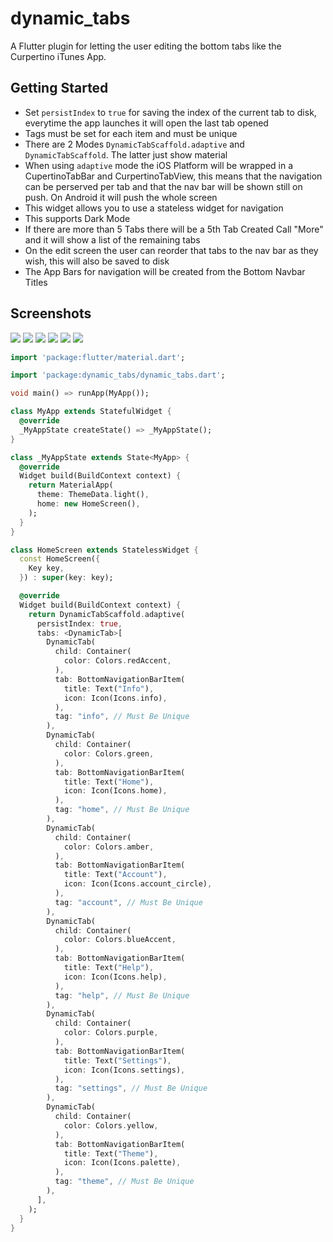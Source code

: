 # dynamic_tabs

A Flutter plugin for letting the user editing the bottom tabs like the Curpertino iTunes App.

## Getting Started

* Set `persistIndex` to `true` for saving the index of the current tab to disk, everytime the app launches it will open the last tab opened
* Tags must be set for each item and must be unique
* There are 2 Modes `DynamicTabScaffold.adaptive` and `DynamicTabScaffold`. The latter just show material
* When using `adaptive` mode the iOS Platform will be wrapped in a CupertinoTabBar and CurpertinoTabView, this means that the navigation can be perserved per tab and that the nav bar will be shown still on push. On Android it will push the whole screen
* This widget allows you to use a stateless widget for navigation
* This supports Dark Mode
* If there are more than 5 Tabs there will be a 5th Tab Created Call "More" and it will show a list of the remaining tabs
* On the edit screen the user can reorder that tabs to the nav bar as they wish, this will also be saved to disk
* The App Bars for navigation will be created from the Bottom Navbar Titles

## Screenshots

![](https://github.com/AppleEducate/plugins/blob/master/packages/dynamic_tabs/screenshots/1.PNG)
![](https://github.com/AppleEducate/plugins/blob/master/packages/dynamic_tabs/screenshots/2.PNG)
![](https://github.com/AppleEducate/plugins/blob/master/packages/dynamic_tabs/screenshots/3.PNG)
![](https://github.com/AppleEducate/plugins/blob/master/packages/dynamic_tabs/screenshots/4.PNG)
![](https://github.com/AppleEducate/plugins/blob/master/packages/dynamic_tabs/screenshots/5.PNG)
![](https://github.com/AppleEducate/plugins/blob/master/packages/dynamic_tabs/screenshots/6.PNG)

``` dart
import 'package:flutter/material.dart';

import 'package:dynamic_tabs/dynamic_tabs.dart';

void main() => runApp(MyApp());

class MyApp extends StatefulWidget {
  @override
  _MyAppState createState() => _MyAppState();
}

class _MyAppState extends State<MyApp> {
  @override
  Widget build(BuildContext context) {
    return MaterialApp(
      theme: ThemeData.light(),
      home: new HomeScreen(),
    );
  }
}

class HomeScreen extends StatelessWidget {
  const HomeScreen({
    Key key,
  }) : super(key: key);

  @override
  Widget build(BuildContext context) {
    return DynamicTabScaffold.adaptive(
      persistIndex: true,
      tabs: <DynamicTab>[
        DynamicTab(
          child: Container(
            color: Colors.redAccent,
          ),
          tab: BottomNavigationBarItem(
            title: Text("Info"),
            icon: Icon(Icons.info),
          ),
          tag: "info", // Must Be Unique
        ),
        DynamicTab(
          child: Container(
            color: Colors.green,
          ),
          tab: BottomNavigationBarItem(
            title: Text("Home"),
            icon: Icon(Icons.home),
          ),
          tag: "home", // Must Be Unique
        ),
        DynamicTab(
          child: Container(
            color: Colors.amber,
          ),
          tab: BottomNavigationBarItem(
            title: Text("Account"),
            icon: Icon(Icons.account_circle),
          ),
          tag: "account", // Must Be Unique
        ),
        DynamicTab(
          child: Container(
            color: Colors.blueAccent,
          ),
          tab: BottomNavigationBarItem(
            title: Text("Help"),
            icon: Icon(Icons.help),
          ),
          tag: "help", // Must Be Unique
        ),
        DynamicTab(
          child: Container(
            color: Colors.purple,
          ),
          tab: BottomNavigationBarItem(
            title: Text("Settings"),
            icon: Icon(Icons.settings),
          ),
          tag: "settings", // Must Be Unique
        ),
        DynamicTab(
          child: Container(
            color: Colors.yellow,
          ),
          tab: BottomNavigationBarItem(
            title: Text("Theme"),
            icon: Icon(Icons.palette),
          ),
          tag: "theme", // Must Be Unique
        ),
      ],
    );
  }
}

```